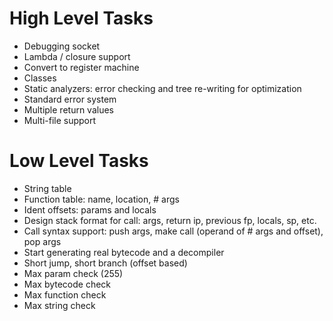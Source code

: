 # High Level Tasks
* Debugging socket
* Lambda / closure support
* Convert to register machine
* Classes
* Static analyzers: error checking and tree re-writing for optimization
* Standard error system
* Multiple return values
* Multi-file support

# Low Level Tasks
* String table
* Function table: name, location, # args
* Ident offsets: params and locals
* Design stack format for call: args, return ip, previous fp, locals, sp, etc.
* Call syntax support: push args, make call (operand of # args and offset), pop args
* Start generating real bytecode and a decompiler
* Short jump, short branch (offset based)
* Max param check (255)
* Max bytecode check
* Max function check
* Max string check